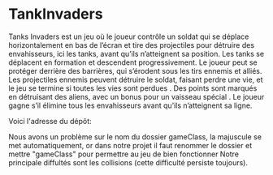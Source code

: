 # TankInvaders
Tanks Invaders est un jeu où le joueur contrôle un soldat qui se déplace horizontalement en bas de l’écran et tire des projectiles pour détruire des envahisseurs, ici les tanks, avant qu’ils n’atteignent sa position. Les tanks se déplacent en formation et descendent progressivement. Le joueur peut se protéger derrière des barrières, qui s’érodent sous les tirs ennemis et alliés. Les projectiles ennemis peuvent détruire le soldat, faisant perdre une vie, et le jeu se termine si toutes les vies sont perdues . Des points sont marqués en détruisant des aliens, avec un bonus pour un vaisseau spécial . Le joueur gagne s’il élimine tous les envahisseurs avant qu’ils n’atteignent sa ligne.

Voici l'adresse du dépôt: 

Nous avons un problème sur le nom du dossier gameClass, la majuscule se met automatiquement, or dans notre projet il faut renommer le dossier et mettre "gameClass" pour permettre au jeu de bien fonctionner
Notre principale diffultés sont les collisions (cette difficulté persiste toujours).